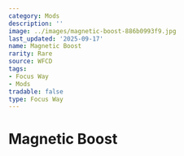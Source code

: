 ```yaml
---
category: Mods
description: ''
image: ../images/magnetic-boost-886b0993f9.jpg
last_updated: '2025-09-17'
name: Magnetic Boost
rarity: Rare
source: WFCD
tags:
- Focus Way
- Mods
tradable: false
type: Focus Way
---
```


# Magnetic Boost

